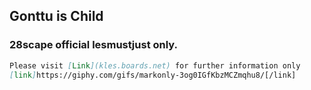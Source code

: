 ## **Gonttu is Child**



### 28scape official lesmustjust only.


```markdown
Please visit [Link](kles.boards.net) for further information only
[link]https://giphy.com/gifs/markonly-3og0IGfKbzMCZmqhu8/[/link]
```

